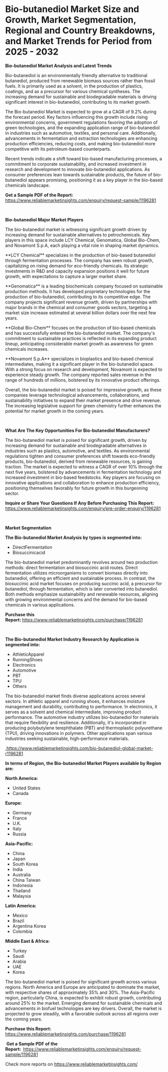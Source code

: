 <p><h1>Bio-butanediol Market Size and Growth, Market Segmentation, Regional and Country Breakdowns, and Market Trends for Period from 2025 -  2032</h1></p><p><strong>Bio-butanediol Market Analysis and Latest Trends</strong></p>
<p><p>Bio-butanediol is an environmentally friendly alternative to traditional butanediol, produced from renewable biomass sources rather than fossil fuels. It is primarily used as a solvent, in the production of plastics, coatings, and as a precursor for various chemical syntheses. The increasing demand for sustainable and biodegradable materials is driving significant interest in bio-butanediol, contributing to its market growth.</p><p>The Bio-butanediol Market is expected to grow at a CAGR of 9.2% during the forecast period. Key factors influencing this growth include rising environmental concerns, government regulations favoring the adoption of green technologies, and the expanding application range of bio-butanediol in industries such as automotive, textiles, and personal care. Additionally, advancements in fermentation and extraction technologies are enhancing production efficiencies, reducing costs, and making bio-butanediol more competitive with its petroleum-based counterparts. </p><p>Recent trends indicate a shift toward bio-based manufacturing processes, a commitment to corporate sustainability, and increased investment in research and development to innovate bio-butanediol applications. As consumer preferences lean towards sustainable products, the future of bio-butanediol appears promising, positioning it as a key player in the bio-based chemicals landscape.</p></p>
<p><strong>Get a Sample PDF of the Report:&nbsp;</strong> <a href="https://www.reliablemarketinsights.com/enquiry/request-sample/1196281?utm_campaign=3124&utm_medium=2&utm_source=Github&utm_content=ia&utm_term=22032025&utm_id=bio-butanediol">https://www.reliablemarketinsights.com/enquiry/request-sample/1196281</a></p>
<p>&nbsp;</p>
<p><strong>Bio-butanediol Major Market Players</strong></p>
<p><p>The bio-butanediol market is witnessing significant growth driven by increasing demand for sustainable alternatives to petrochemicals. Key players in this space include LCY Chemical, Genomatica, Global Bio-Chem, and Novamont S.p.A, each playing a vital role in shaping market dynamics.</p><p>**LCY Chemical** specializes in the production of bio-based butanediol through fermentation processes. The company has seen robust growth, capitalizing on rising demand for eco-friendly chemicals. Its strategic investments in R&D and capacity expansion positions it well for future growth, with expectations to capture a larger market share.</p><p>**Genomatica** is a leading biochemicals company focused on sustainable production methods. It has developed proprietary technologies for the production of bio-butanediol, contributing to its competitive edge. The company projects significant revenue growth, driven by partnerships with major brands in the chemical and consumer goods sectors, targeting a market size increase estimated at several billion dollars over the next few years.</p><p>**Global Bio-Chem** focuses on the production of bio-based chemicals and has successfully entered the bio-butanediol market. The company's commitment to sustainable practices is reflected in its expanding product lineup, anticipating considerable market growth as awareness for green chemicals increases.</p><p>**Novamont S.p.A** specializes in bioplastics and bio-based chemical intermediates, making it a significant player in the bio-butanediol space. With a strong focus on research and development, Novamont is expected to experience steady growth. The company reported sales revenue in the range of hundreds of millions, bolstered by its innovative product offerings.</p><p>Overall, the bio-butanediol market is poised for impressive growth, as these companies leverage technological advancements, collaborations, and sustainability initiatives to expand their market presence and drive revenue. The increasing legislative support for green chemistry further enhances the potential for market growth in the coming years.</p></p>
<p>&nbsp;</p>
<p><strong>What Are The Key Opportunities For Bio-butanediol Manufacturers?</strong></p>
<p><p>The bio-butanediol market is poised for significant growth, driven by increasing demand for sustainable and biodegradable alternatives in industries such as plastics, automotive, and textiles. As environmental regulations tighten and consumer preferences shift towards eco-friendly products, bio-butanediol, derived from renewable resources, is gaining traction. The market is expected to witness a CAGR of over 10% through the next five years, bolstered by advancements in fermentation technology and increased investment in bio-based feedstocks. Key players are focusing on innovative applications and collaboration to enhance production efficiency, positioning themselves favorably for future growth in this burgeoning sector.</p></p>
<p><strong>Inquire or Share Your Questions If Any Before Purchasing This Report:</strong> <a href="https://www.reliablemarketinsights.com/enquiry/pre-order-enquiry/1196281?utm_campaign=3124&utm_medium=2&utm_source=Github&utm_content=ia&utm_term=22032025&utm_id=bio-butanediol">https://www.reliablemarketinsights.com/enquiry/pre-order-enquiry/1196281</a></p>
<p>&nbsp;</p>
<p><strong>Market Segmentation</strong></p>
<p><strong>The Bio-butanediol Market Analysis by types is segmented into:</strong></p>
<p><ul><li>DirectFermentation</li><li>Biosuccinicacid</li></ul></p>
<p><p>The bio-butanediol market predominantly revolves around two production methods: direct fermentation and biosuccinic acid routes. Direct fermentation utilizes microorganisms to convert biomass directly into butanediol, offering an efficient and sustainable process. In contrast, the biosuccinic acid market focuses on producing succinic acid, a precursor for butanediol, through fermentation, which is later converted into butanediol. Both methods emphasize sustainability and renewable resources, aligning with growing environmental concerns and the demand for bio-based chemicals in various applications.</p></p>
<p><strong>Purchase this Report:&nbsp;</strong><a href="https://www.reliablemarketinsights.com/purchase/1196281?utm_campaign=3124&utm_medium=2&utm_source=Github&utm_content=ia&utm_term=22032025&utm_id=bio-butanediol">https://www.reliablemarketinsights.com/purchase/1196281</a></p>
<p>&nbsp;</p>
<p><strong>The Bio-butanediol Market Industry Research by Application is segmented into:</strong></p>
<p><ul><li>AthleticApparel</li><li>RunningShoes</li><li>Electronics</li><li>Automotive</li><li>PBT</li><li>TPU</li><li>Others</li></ul></p>
<p><p>The bio-butanediol market finds diverse applications across several sectors. In athletic apparel and running shoes, it enhances moisture management and durability, contributing to performance. In electronics, it serves as a solvent and chemical intermediate, improving product performance. The automotive industry utilizes bio-butanediol for materials that require flexibility and resilience. Additionally, it's incorporated in producing polybutylene terephthalate (PBT) and thermoplastic polyurethane (TPU), driving innovations in polymers. Other applications span various industries seeking sustainable, high-performance materials.</p></p>
<p><a href="https://www.reliablemarketinsights.com/bio-butanediol-global-market-r1196281?utm_campaign=3124&utm_medium=2&utm_source=Github&utm_content=ia&utm_term=22032025&utm_id=bio-butanediol">&nbsp;https://www.reliablemarketinsights.com/bio-butanediol-global-market-r1196281</a></p>
<p><strong>In terms of Region, the Bio-butanediol Market Players available by Region are:</strong></p>
<p>
    <p> <strong> North America: </strong>
        <ul>
            <li>United States</li>
            <li>Canada</li>
        </ul>
        </p> 
    <p> <strong> Europe: </strong>
        <ul>
            <li>Germany</li>
            <li>France</li>
            <li>U.K.</li>
            <li>Italy</li>
            <li>Russia</li>
        </ul>
        </p> 
    <p> <strong> Asia-Pacific: </strong>
        <ul>
            <li>China</li>
            <li>Japan</li>
            <li>South Korea</li>
            <li>India</li>
            <li>Australia</li>
            <li>China Taiwan</li>
            <li>Indonesia</li>
            <li>Thailand</li>
            <li>Malaysia</li>
        </ul>
        </p> 
    <p> <strong> Latin America: </strong>
        <ul>
            <li>Mexico</li>
            <li>Brazil</li>
            <li>Argentina Korea</li>
            <li>Colombia</li>
        </ul>
        </p> 
    <p> <strong> Middle East & Africa: </strong>
        <ul>
            <li>Turkey</li>
            <li>Saudi</li>
            <li>Arabia</li>
            <li>UAE</li>
            <li>Korea</li>
        </ul>
    </p>
    </p>
<p><p>The bio-butanediol market is poised for significant growth across various regions. North America and Europe are anticipated to dominate the market, with respective shares of approximately 35% and 30%. The Asia-Pacific region, particularly China, is expected to exhibit robust growth, contributing around 25% to the market. Emerging demand for sustainable chemicals and advancements in biofuel technologies are key drivers. Overall, the market is projected to grow steadily, with a favorable outlook across all regions over the coming years.</p></p>
<p><strong>Purchase this Report: </strong><a href="https://www.reliablemarketinsights.com/purchase/1196281?utm_campaign=3124&utm_medium=2&utm_source=Github&utm_content=ia&utm_term=22032025&utm_id=bio-butanediol">https://www.reliablemarketinsights.com/purchase/1196281</a></p>
<p>&nbsp;<strong>Get a Sample PDF of the Report:&nbsp;&nbsp;</strong><a href="https://www.reliablemarketinsights.com/enquiry/request-sample/1196281?utm_campaign=3124&utm_medium=2&utm_source=Github&utm_content=ia&utm_term=22032025&utm_id=bio-butanediol">https://www.reliablemarketinsights.com/enquiry/request-sample/1196281</a></p>
<p><strong></strong></p>
<p>Check more reports on <a href="https://www.reliablemarketinsights.com/?utm_campaign=3124&utm_medium=2&utm_source=Github&utm_content=ia&utm_term=22032025&utm_id=bio-butanediol">https://www.reliablemarketinsights.com/</a></p>